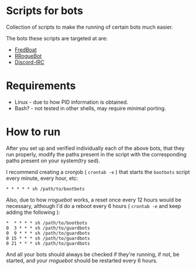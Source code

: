 # Scripts for bots #
Collection of scripts to make the running of certain bots much easier.

The bots these scripts are targeted at are:
  - [FredBoat](https://github.com/Frederikam/FredBoat)
  - [RRogueBot](https://github.com/yrmvgh/rroguebot)
  - [Discord-IRC](https://github.com/reactiflux/discord-irc)

# Requirements # 
  - Linux - due to how PID information is obtained.
  - Bash? - not tested in other shells, may require minimal porting.

# How to run #
After you set up and verified individually each of the above bots, that they run properly, modify the paths present in the script with the corresponding paths present on your system(try sed).

I recommend creating a cronjob ( `crontab -e` ) that starts the `bootbots` script every minute, every hour, etc:

```
* * * * * sh /path/to/bootbots
```

Also, due to how *rroguebot* works, a reset once every 12 hours would be necessary, although I'd do a reboot every 6 hours ( `crontab -e` and keep adding the following ):

```
*  * * * * sh /path/to/bootbots
0  3 * * * sh /path/to/guardbots
0  9 * * * sh /path/to/guardbots
0 15 * * * sh /path/to/guardbots
0 21 * * * sh /path/to/guardbots
```

And all your bots should always be checked if they're running, if not, be started, and your *rroguebot* should be restarted every 6 hours.
